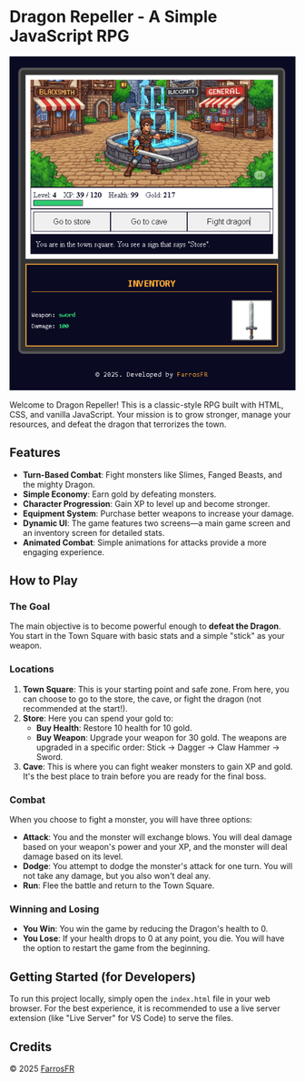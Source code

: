 # Dragon Repeller - A Simple JavaScript RPG

![alt text](image.png)

Welcome to Dragon Repeller\! This is a classic-style RPG built with HTML, CSS, and vanilla JavaScript. Your mission is to grow stronger, manage your resources, and defeat the dragon that terrorizes the town.

## Features

  * **Turn-Based Combat**: Fight monsters like Slimes, Fanged Beasts, and the mighty Dragon.
  * **Simple Economy**: Earn gold by defeating monsters.
  * **Character Progression**: Gain XP to level up and become stronger.
  * **Equipment System**: Purchase better weapons to increase your damage.
  * **Dynamic UI**: The game features two screens—a main game screen and an inventory screen for detailed stats.
  * **Animated Combat**: Simple animations for attacks provide a more engaging experience.

## How to Play

### The Goal

The main objective is to become powerful enough to **defeat the Dragon**. You start in the Town Square with basic stats and a simple "stick" as your weapon.

### Locations

1.  **Town Square**: This is your starting point and safe zone. From here, you can choose to go to the store, the cave, or fight the dragon (not recommended at the start\!).
2.  **Store**: Here you can spend your gold to:
      * **Buy Health**: Restore 10 health for 10 gold.
      * **Buy Weapon**: Upgrade your weapon for 30 gold. The weapons are upgraded in a specific order: Stick -\> Dagger -\> Claw Hammer -\> Sword.
3.  **Cave**: This is where you can fight weaker monsters to gain XP and gold. It's the best place to train before you are ready for the final boss.

### Combat

When you choose to fight a monster, you will have three options:

  * **Attack**: You and the monster will exchange blows. You will deal damage based on your weapon's power and your XP, and the monster will deal damage based on its level.
  * **Dodge**: You attempt to dodge the monster's attack for one turn. You will not take any damage, but you also won't deal any.
  * **Run**: Flee the battle and return to the Town Square.

### Winning and Losing

  * **You Win**: You win the game by reducing the Dragon's health to 0.
  * **You Lose**: If your health drops to 0 at any point, you die. You will have the option to restart the game from the beginning.

## Getting Started (for Developers)

To run this project locally, simply open the `index.html` file in your web browser. For the best experience, it is recommended to use a live server extension (like "Live Server" for VS Code) to serve the files.

## Credits

© 2025 [FarrosFR](https://farrosfr.com)
